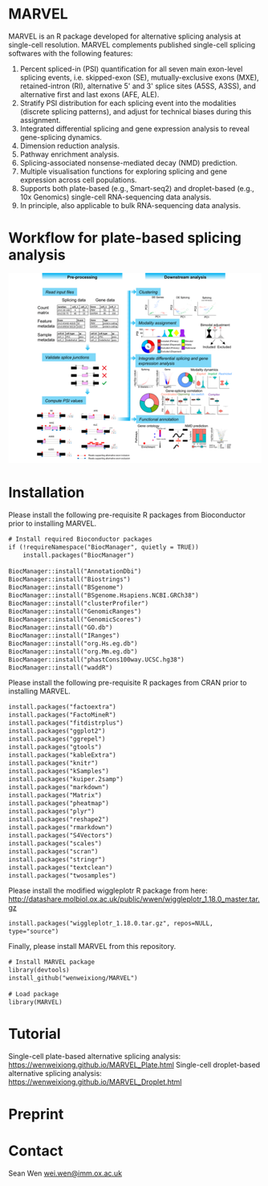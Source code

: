 # MARVEL
MARVEL is an R package developed for alternative splicing analysis at single-cell resolution. MARVEL complements published single-cell splicing softwares with the following features:
1. Percent spliced-in (PSI) quantification for all seven main exon-level splicing events, i.e. skipped-exon (SE), mutually-exclusive exons (MXE), retained-intron (RI), alternative 5' and 3' splice sites (A5SS, A3SS), and alternative first and last exons (AFE, ALE).
2. Stratify PSI distribution for each splicing event into the modalities (discrete splicing patterns), and adjust for technical biases during this assignment.
3. Integrated differential splicing and gene expression analysis to reveal gene-splicing dynamics.
4. Dimension reduction analysis.
5. Pathway enrichment analysis.
6. Splicing-associated nonsense-mediated decay (NMD) prediction.
7. Multiple visualisation functions for exploring splicing and gene expression across cell populations.
8. Supports both plate-based (e.g., Smart-seq2) and droplet-based (e.g., 10x Genomics) single-cell RNA-sequencing data analysis. 
9. In principle,  also applicable to bulk RNA-sequencing data analysis.

# Workflow for plate-based splicing analysis
![](inst/extdata/Cover_Figure.png)

# Installation
Please install the following pre-requisite R packages from Bioconductor prior to installing MARVEL.
```
# Install required Bioconductor packages
if (!requireNamespace("BiocManager", quietly = TRUE))
    install.packages("BiocManager")

BiocManager::install("AnnotationDbi")
BiocManager::install("Biostrings")
BiocManager::install("BSgenome")
BiocManager::install("BSgenome.Hsapiens.NCBI.GRCh38")
BiocManager::install("clusterProfiler")
BiocManager::install("GenomicRanges")
BiocManager::install("GenomicScores")
BiocManager::install("GO.db")
BiocManager::install("IRanges")
BiocManager::install("org.Hs.eg.db")
BiocManager::install("org.Mm.eg.db")
BiocManager::install("phastCons100way.UCSC.hg38")
BiocManager::install("waddR")
```
 
Please install the following pre-requisite R packages from CRAN prior to installing MARVEL.
```
install.packages("factoextra")
install.packages("FactoMineR")
install.packages("fitdistrplus")
install.packages("ggplot2")
install.packages("ggrepel")
install.packages("gtools")
install.packages("kableExtra")
install.packages("knitr")
install.packages("kSamples")
install.packages("kuiper.2samp")
install.packages("markdown")
install.packages("Matrix")
install.packages("pheatmap")
install.packages("plyr")
install.packages("reshape2")
install.packages("rmarkdown")
install.packages("S4Vectors")
install.packages("scales")
install.packages("scran")
install.packages("stringr")
install.packages("textclean")
install.packages("twosamples")
```

Please install the modified wiggleplotr R package from here: http://datashare.molbiol.ox.ac.uk/public/wwen/wiggleplotr_1.18.0_master.tar.gz
```
install.packages("wiggleplotr_1.18.0.tar.gz", repos=NULL, type="source")
```

Finally, please install MARVEL from this repository.
```
# Install MARVEL package
library(devtools)
install_github("wenweixiong/MARVEL")

# Load package
library(MARVEL)
```


# Tutorial
Single-cell plate-based alternative splicing analysis: https://wenweixiong.github.io/MARVEL_Plate.html
Single-cell droplet-based alternative splicing analysis: https://wenweixiong.github.io/MARVEL_Droplet.html

# Preprint

# Contact
Sean Wen <wei.wen@imm.ox.ac.uk>

